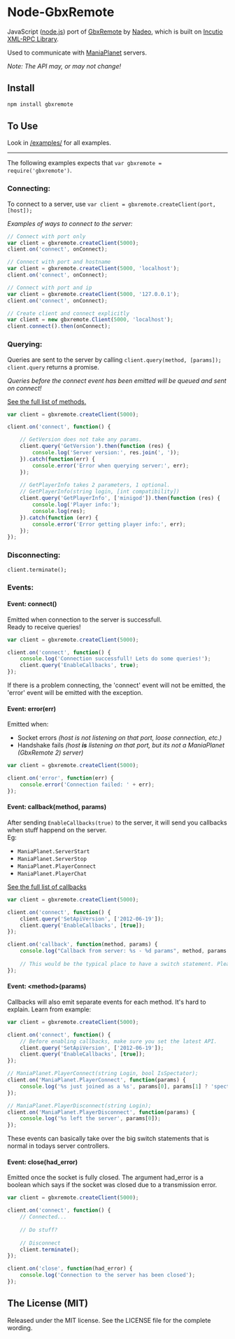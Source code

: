 Node-GbxRemote
===

JavaScript ([node.js](http://nodejs.org)) port of [GbxRemote](http://code.google.com/p/manialive/source/browse/trunk/libraries/DedicatedApi/Xmlrpc/Client.php) by [Nadeo](http://www.nadeo.com),
which is built on [Incutio XML-RPC Library](http://scripts.incutio.com/xmlrpc/).

Used to communicate with [ManiaPlanet](http://www.maniaplanet.com) servers.

*Note: The API may, or may not change!*

Install
---

```bash
npm install gbxremote
```

To Use
---

Look in [/examples/](https://github.com/MiniGod/node-gbxremote/tree/master/example) for all examples.

---

The following examples expects that `var gbxremote = require('gbxremote')`.

### Connecting:

To connect to a server, use `var client = gbxremote.createClient(port, [host]);`

*Examples of ways to connect to the server:*

```javascript
// Connect with port only
var client = gbxremote.createClient(5000);
client.on('connect', onConnect);

// Connect with port and hostname
var client = gbxremote.createClient(5000, 'localhost');
client.on('connect', onConnect);

// Connect with port and ip
var client = gbxremote.createClient(5000, '127.0.0.1');
client.on('connect', onConnect);

// Create client and connect explicitly
var client = new gbxremote.Client(5000, 'localhost');
client.connect().then(onConnect);
```

### Querying:

Queries are sent to the server by calling `client.query(method, [params]);`  
`client.query` returns a promise.

*Queries before the connect event has been emitted will be queued and sent on connect!*

[See the full list of methods.](http://methods.xaseco.org/methodstmc.php)

```javascript
var client = gbxremote.createClient(5000);

client.on('connect', function() {

	// GetVersion does not take any params.
	client.query('GetVersion').then(function (res) {
		console.log('Server version:', res.join(', '));
	}).catch(function(err) {
		console.error('Error when querying server:', err);
	});
	
	// GetPlayerInfo takes 2 parameters, 1 optional.
	// GetPlayerInfo(string login, [int compatibility])
	client.query('GetPlayerInfo', ['minigod']).then(function (res) {
		console.log('Player info:');
		console.log(res);
	}).catch(function (err) {
		console.error('Error getting player info:', err);
	});
});
```

### Disconnecting:

`client.terminate();`

### Events:

#### Event: connect()

Emitted when connection to the server is successfull.  
Ready to receive queries!

```javascript
var client = gbxremote.createClient(5000);

client.on('connect', function() {
	console.log('Connection successfull! Lets do some queries!');
	client.query('EnableCallbacks', true);
});
```
If there is a problem connecting, the 'connect' event will not be emitted, the 'error' event will be emitted with the exception.

#### Event: error(err)

Emitted when:
* Socket errors *(host is not listening on that port, loose connection, etc.)*
* Handshake fails *(host* ***is*** *listening on that port, but its not a ManiaPlanet (GbxRemote 2) server)*

```javascript
var client = gbxremote.createClient(5000);

client.on('error', function(err) {
	console.error('Connection failed: ' + err);
});
```

#### Event: callback(method, params)

After sending `EnableCallbacks(true)` to the server, it will send you callbacks when stuff happend on the server.  
Eg:
* `ManiaPlanet.ServerStart`
* `ManiaPlanet.ServerStop`
* `ManiaPlanet.PlayerConnect`
* `ManiaPlanet.PlayerChat`

[See the full list of callbacks](http://server.xaseco.org/callbacks2.php)

```javascript
var client = gbxremote.createClient(5000);

client.on('connect', function() {
	client.query('SetApiVersion', ['2012-06-19']);
	client.query('EnableCallbacks', [true]);
});

client.on('callback', function(method, params) {
	console.log("Callback from server: %s - %d params", method, params.length);
	
	// This would be the typical place to have a switch statement. Please dont do that. Use the events, as shown below.
});
```

#### Event: \<method\>(params)

Callbacks will also emit separate events for each method. It's hard to explain. Learn from example:

```javascript
var client = gbxremote.createClient(5000);

client.on('connect', function() {
	// Before enabling callbacks, make sure you set the latest API.
	client.query('SetApiVersion', ['2012-06-19']);
	client.query('EnableCallbacks', [true]);
});

// ManiaPlanet.PlayerConnect(string Login, bool IsSpectator);
client.on('ManiaPlanet.PlayerConnect', function(params) {
	console.log('%s just joined as a %s', params[0], params[1] ? 'spectator' : 'player');
});

// ManiaPlanet.PlayerDisconnect(string Login); 
client.on('ManiaPlanet.PlayerDisconnect', function(params) {
	console.log('%s left the server', params[0]);
});
```

These events can basically take over the big switch statements that is normal in todays server controllers.

#### Event: close(had_error)

Emitted once the socket is fully closed.
The argument had_error is a boolean which says if the socket was closed due to a transmission error.

```javascript
var client = gbxremote.createClient(5000);

client.on('connect', function() {
	// Connected...
	
	// Do stuff?
	
	// Disconnect
	client.terminate();
});

client.on('close', function(had_error) {
	console.log('Connection to the server has been closed');
});
``` 

The License (MIT)
---

Released under the MIT license. See the LICENSE file for the complete wording.

